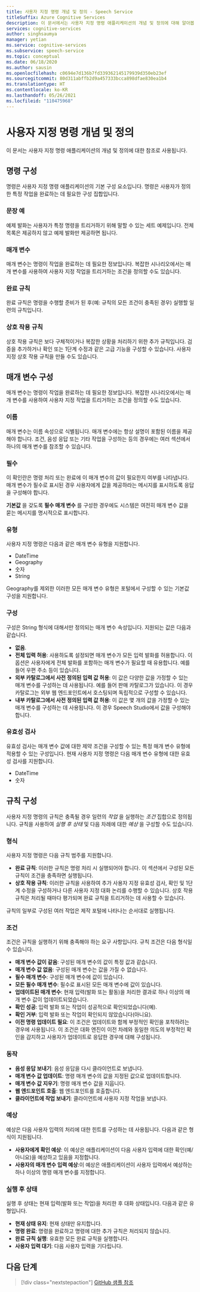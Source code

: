 ```yaml
---
title: 사용자 지정 명령 개념 및 정의 - Speech Service
titleSuffix: Azure Cognitive Services
description: 이 문서에서는 사용자 지정 명령 애플리케이션의 개념 및 정의에 대해 알아봅니다.
services: cognitive-services
author: singhsaumya
manager: yetian
ms.service: cognitive-services
ms.subservice: speech-service
ms.topic: conceptual
ms.date: 06/18/2020
ms.author: sausin
ms.openlocfilehash: c0694e7d136b7fd339362145179939d350eb23ef
ms.sourcegitcommit: 80d311abffb2d9a457333bcca898dfae830ea1b4
ms.translationtype: HT
ms.contentlocale: ko-KR
ms.lasthandoff: 05/26/2021
ms.locfileid: "110475968"
---
```

# <a name="custom-commands-concepts-and-definitions"></a>사용자 지정 명령 개념 및 정의

이 문서는 사용자 지정 명령 애플리케이션의 개념 및 정의에 대한 참조로 사용됩니다.

## <a name="commands-configuration"></a>명령 구성
명령은 사용자 지정 명령 애플리케이션의 기본 구성 요소입니다. 명령은 사용자가 정의한 특정 작업을 완료하는 데 필요한 구성 집합입니다.

### <a name="example-sentences"></a>문장 예
예제 발화는 사용자가 특정 명령을 트리거하기 위해 말할 수 있는 세트 예제입니다. 전체 목록은 제공하지 않고 예제 발화만 제공하면 됩니다.

### <a name="parameters"></a>매개 변수
매개 변수는 명령이 작업을 완료하는 데 필요한 정보입니다. 복잡한 시나리오에서는 매개 변수를 사용하여 사용자 지정 작업을 트리거하는 조건을 정의할 수도 있습니다.

### <a name="completion-rules"></a>완료 규칙
완료 규칙은 명령을 수행할 준비가 된 후(예: 규칙의 모든 조건이 충족된 경우) 실행할 일련의 규칙입니다.

### <a name="interaction-rules"></a>상호 작용 규칙
상호 작용 규칙은 보다 구체적이거나 복잡한 상황을 처리하기 위한 추가 규칙입니다. 검증을 추가하거나 확인 또는 1단계 수정과 같은 고급 기능을 구성할 수 있습니다. 사용자 지정 상호 작용 규칙을 만들 수도 있습니다.

## <a name="parameters-configuration"></a>매개 변수 구성

매개 변수는 명령이 작업을 완료하는 데 필요한 정보입니다. 복잡한 시나리오에서는 매개 변수를 사용하여 사용자 지정 작업을 트리거하는 조건을 정의할 수도 있습니다.

### <a name="name"></a>이름
매개 변수는 이름 속성으로 식별됩니다. 매개 변수에는 항상 설명이 포함된 이름을 제공해야 합니다. 조건, 음성 응답 또는 기타 작업을 구성하는 등의 경우에는 여러 섹션에서 하나의 매개 변수를 참조할 수 있습니다.

### <a name="required"></a>필수
이 확인란은 명령 처리 또는 완료에 이 매개 변수의 값이 필요한지 여부를 나타냅니다. 매개 변수가 필수로 표시된 경우 사용자에게 값을 제공하라는 메시지를 표시하도록 응답을 구성해야 합니다.

**기본값** 을 갖도록 **필수 매개 변수** 를 구성한 경우에도 시스템은 여전히 매개 변수 값을 묻는 메시지를 명시적으로 표시합니다.

### <a name="type"></a>유형
사용자 지정 명령은 다음과 같은 매개 변수 유형을 지원합니다.

* DateTime
* Geography
* 숫자
* String

Geography를 제외한 이러한 모든 매개 변수 유형은 포털에서 구성할 수 있는 기본값 구성을 지원합니다.

### <a name="configuration"></a>구성
구성은 String 형식에 대해서만 정의되는 매개 변수 속성입니다. 지원되는 값은 다음과 같습니다.

* **없음**.
* **전체 입력 허용**: 사용하도록 설정되면 매개 변수가 모든 입력 발화를 허용합니다. 이 옵션은 사용자에게 전체 발화를 포함하는 매개 변수가 필요할 때 유용합니다. 예를 들어 우편 주소 등이 있습니다.
* **외부 카탈로그에서 사전 정의된 입력 값 허용**: 이 값은 다양한 값을 가정할 수 있는 매개 변수를 구성하는 데 사용됩니다. 예를 들어 판매 카탈로그가 있습니다. 이 경우 카탈로그는 외부 웹 엔드포인트에서 호스팅되며 독립적으로 구성할 수 있습니다.
* **내부 카탈로그에서 사전 정의된 입력 값 허용**: 이 값은 몇 개의 값을 가정할 수 있는 매개 변수를 구성하는 데 사용됩니다. 이 경우 Speech Studio에서 값을 구성해야 합니다.


### <a name="validation"></a>유효성 검사
유효성 검사는 매개 변수 값에 대한 제약 조건을 구성할 수 있는 특정 매개 변수 유형에 적용할 수 있는 구성입니다. 현재 사용자 지정 명령은 다음 매개 변수 유형에 대한 유효성 검사를 지원합니다.

* DateTime
* 숫자

## <a name="rules-configuration"></a>규칙 구성
사용자 지정 명령의 규칙은 충족될 경우 일련의 *작업* 을 실행하는 *조건* 집합으로 정의됩니다. 규칙을 사용하여 *실행 후 상태* 및 다음 차례에 대한 *예상* 을 구성할 수도 있습니다.

### <a name="types"></a>형식
사용자 지정 명령은 다음 규칙 범주를 지원합니다.

* **완료 규칙**: 이러한 규칙은 명령 처리 시 실행되어야 합니다. 이 섹션에서 구성된 모든 규칙이 조건을 충족하면 실행됩니다.
* **상호 작용 규칙**: 이러한 규칙을 사용하여 추가 사용자 지정 유효성 검사, 확인 및 1단계 수정을 구성하거나 다른 사용자 지정 대화 논리를 수행할 수 있습니다. 상호 작용 규칙은 처리될 때마다 평가되며 완료 규칙을 트리거하는 데 사용할 수 있습니다.

규칙의 일부로 구성된 여러 작업은 제작 포털에 나타나는 순서대로 실행됩니다.

### <a name="conditions"></a>조건
조건은 규칙을 실행하기 위해 충족해야 하는 요구 사항입니다. 규칙 조건은 다음 형식일 수 있습니다.

* **매개 변수 값이 같음**: 구성된 매개 변수의 값이 특정 값과 같습니다.
* **매개 변수 값 없음**: 구성된 매개 변수는 값을 가질 수 없습니다.
* **필수 매개 변수**: 구성된 매개 변수에 값이 있습니다.
* **모든 필수 매개 변수**: 필수로 표시된 모든 매개 변수에 값이 있습니다.
* **업데이트된 매개 변수**: 현재 입력(발화 또는 활동)을 처리한 결과로 하나 이상의 매개 변수 값이 업데이트되었습니다.
* **확인 성공**: 입력 발화 또는 작업이 성공적으로 확인되었습니다(예).
* **확인 거부**: 입력 발화 또는 작업이 확인되지 않았습니다(아니요).
* **이전 명령 업데이트 필요**: 이 조건은 업데이트와 함께 부정적인 확인을 포착하려는 경우에 사용됩니다. 이 조건은 대화 엔진이 이전 차례와 동일한 의도의 부정적인 확인을 감지하고 사용자가 업데이트로 응답한 경우에 대해 구성됩니다.

### <a name="actions"></a>동작
* **음성 응답 보내기**: 음성 응답을 다시 클라이언트로 보냅니다.
* **매개 변수 값 업데이트**: 명령 매개 변수의 값을 지정된 값으로 업데이트합니다.
* **매개 변수 값 지우기**: 명령 매개 변수 값을 지웁니다.
* **웹 엔드포인트 호출**: 웹 엔드포인트를 호출합니다.
* **클라이언트에 작업 보내기**: 클라이언트에 사용자 지정 작업을 보냅니다.

### <a name="expectations"></a>예상
예상은 다음 사용자 입력의 처리에 대한 힌트를 구성하는 데 사용됩니다. 다음과 같은 형식이 지원됩니다.

* **사용자에게 확인 예상**: 이 예상은 애플리케이션이 다음 사용자 입력에 대한 확인(예/아니요)을 예상하고 있음을 지정합니다.
* **사용자의 매개 변수 입력 예상**:이 예상은 애플리케이션이 사용자 입력에서 예상하는 하나 이상의 명령 매개 변수를 지정합니다.

### <a name="post-execution-state"></a>실행 후 상태
실행 후 상태는 현재 입력(발화 또는 작업)을 처리한 후 대화 상태입니다. 다음과 같은 유형입니다.

* **현재 상태 유지**: 현재 상태만 유지합니다.
* **명령 완료**: 명령을 완료하고 명령에 대한 추가 규칙은 처리되지 않습니다.
* **완료 규칙 실행**: 유효한 모든 완료 규칙을 실행합니다.
* **사용자 입력 대기**: 다음 사용자 입력을 기다립니다.



## <a name="next-steps"></a>다음 단계

> [!div class="nextstepaction"]
> [GitHub 샘플 참조](https://aka.ms/speech/cc-samples)
